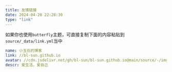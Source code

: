 ```yaml
---
title: 友情链接
date: 2024-04-28 22:28:30
type: "link"
---
```


如果你也使用`butterfly`主题，可直接复制下面的内容粘贴到`source/_data/link.yml`当中

```yml
name: 小玉石的博客
link: //bl-sun.github.io
avatar: //cdn.jsdelivr.net/gh/bl-sun/bl-sun.github.io@main/source/-/img/avatar.jpeg
descr: 爱生活，爱自己
```